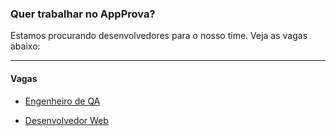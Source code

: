 ### Quer trabalhar no AppProva?

Estamos procurando desenvolvedores para o nosso time. Veja as vagas abaixo:

----------------------------------------------------------------

#### Vagas

- [Engenheiro de QA](https://github.com/appprova/jobs/blob/master/qa_engineer.md)

- [Desenvolvedor Web](https://github.com/appprova/jobs/blob/master/desenvolvedor-ruby-on-rails.md)

